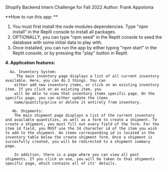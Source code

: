 Shopify Backend Intern Challenge for Fall 2022
Author: Frank Appolonia

**How to run this app:
**
1. You must first install the node modules dependencies. Type "npm install" in the Replit console to install all
packages.
2. OPTIONALLY, you can type "npm seed" in the Replit console to seed the database with some initial data to play with.
3. Once installed, you can run the app by either typing "npm start" in  the Replit console, or by pressing the
"play" button in Replit. 

**4. Application features:**
    
      4a. Inventory System:
         The main inventory page displays a list of all current inventory available. Here, you can do 2 things. You can
        either add new inventory items, or click on an existing inventory item. If you click on an existing item, you
        will be able to view that inventory items specific page. On the specific page, you can either update the items
        name/quantity/price or delete it entirely from inventory.

       4b. Shipments:
        The main shipment page displays a list of the current inventory and available quantities, as well as a form to create a shipment. To create a shipment, you must fill out every field of the form. For the item id field, you MUST use the 24 character id of the item you wish to add to the shipment. An items corresponding id is located in the inventory table below the create shipment form. Once a shipment is succesfully created, you will be redirected to a shipment summary page.

        In addition, there is a page where you can view all past shipments. If you click on one, you will be taken to that shipments specific page, which contains all of its' details.
